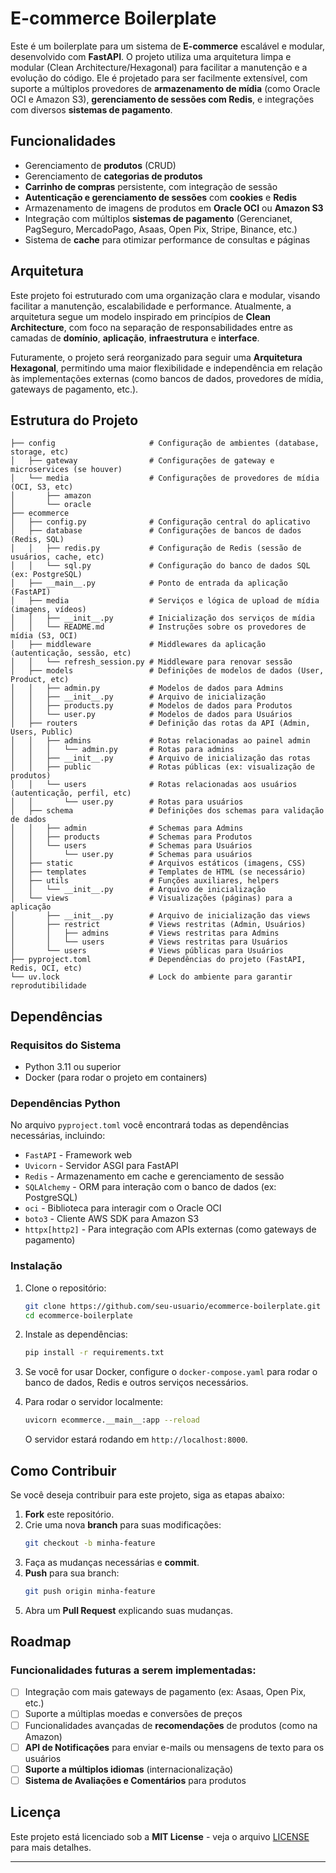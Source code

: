 

# E-commerce Boilerplate

Este é um boilerplate para um sistema de **E-commerce** escalável e modular, desenvolvido com **FastAPI**. O projeto utiliza uma arquitetura limpa e modular (Clean Architecture/Hexagonal) para facilitar a manutenção e a evolução do código. Ele é projetado para ser facilmente extensível, com suporte a múltiplos provedores de **armazenamento de mídia** (como Oracle OCI e Amazon S3), **gerenciamento de sessões com Redis**, e integrações com diversos **sistemas de pagamento**.

## Funcionalidades

- Gerenciamento de **produtos** (CRUD)
- Gerenciamento de **categorias de produtos**
- **Carrinho de compras** persistente, com integração de sessão
- **Autenticação e gerenciamento de sessões** com **cookies** e **Redis**
- Armazenamento de imagens de produtos em **Oracle OCI** ou **Amazon S3**
- Integração com múltiplos **sistemas de pagamento** (Gerencianet, PagSeguro, MercadoPago, Asaas, Open Pix, Stripe, Binance, etc.)
- Sistema de **cache** para otimizar performance de consultas e páginas

## Arquitetura

Este projeto foi estruturado com uma organização clara e modular, visando facilitar a manutenção, escalabilidade e performance. Atualmente, a arquitetura segue um modelo inspirado em princípios de **Clean Architecture**, com foco na separação de responsabilidades entre as camadas de **domínio**, **aplicação**, **infraestrutura** e **interface**.

Futuramente, o projeto será reorganizado para seguir uma **Arquitetura Hexagonal**, permitindo uma maior flexibilidade e independência em relação às implementações externas (como bancos de dados, provedores de mídia, gateways de pagamento, etc.).

## Estrutura do Projeto

```
├── config                     # Configuração de ambientes (database, storage, etc)
│   ├── gateway                # Configurações de gateway e microservices (se houver)
│   └── media                  # Configurações de provedores de mídia (OCI, S3, etc)
│       ├── amazon
│       └── oracle
├── ecommerce
│   ├── config.py              # Configuração central do aplicativo
│   ├── database               # Configurações de bancos de dados (Redis, SQL)
│   │   ├── redis.py           # Configuração de Redis (sessão de usuários, cache, etc)
│   │   └── sql.py             # Configuração do banco de dados SQL (ex: PostgreSQL)
│   ├── __main__.py            # Ponto de entrada da aplicação (FastAPI)
│   ├── media                  # Serviços e lógica de upload de mídia (imagens, vídeos)
│   │   ├── __init__.py        # Inicialização dos serviços de mídia
│   │   └── README.md          # Instruções sobre os provedores de mídia (S3, OCI)
│   ├── middleware             # Middlewares da aplicação (autenticação, sessão, etc)
│   │   └── refresh_session.py # Middleware para renovar sessão
│   ├── models                 # Definições de modelos de dados (User, Product, etc)
│   │   ├── admin.py           # Modelos de dados para Admins
│   │   ├── __init__.py        # Arquivo de inicialização
│   │   ├── products.py        # Modelos de dados para Produtos
│   │   └── user.py            # Modelos de dados para Usuários
│   ├── routers                # Definição das rotas da API (Admin, Users, Public)
│   │   ├── admins             # Rotas relacionadas ao painel admin
│   │   │   └── admin.py       # Rotas para admins
│   │   ├── __init__.py        # Arquivo de inicialização das rotas
│   │   ├── public             # Rotas públicas (ex: visualização de produtos)
│   │   └── users              # Rotas relacionadas aos usuários (autenticação, perfil, etc)
│   │       └── user.py        # Rotas para usuários
│   ├── schema                 # Definições dos schemas para validação de dados
│   │   ├── admin              # Schemas para Admins
│   │   ├── products           # Schemas para Produtos
│   │   └── users              # Schemas para Usuários
│   │       └── user.py        # Schemas para usuários
│   ├── static                 # Arquivos estáticos (imagens, CSS)
│   ├── templates              # Templates de HTML (se necessário)
│   ├── utils                  # Funções auxiliares, helpers
│   │   └── __init__.py        # Arquivo de inicialização
│   └── views                  # Visualizações (páginas) para a aplicação
│       ├── __init__.py        # Arquivo de inicialização das views
│       ├── restrict           # Views restritas (Admin, Usuários)
│       │   ├── admins         # Views restritas para Admins
│       │   └── users          # Views restritas para Usuários
│       └── users              # Views públicas para Usuários
├── pyproject.toml             # Dependências do projeto (FastAPI, Redis, OCI, etc)
└── uv.lock                    # Lock do ambiente para garantir reprodutibilidade
```

## Dependências

### Requisitos do Sistema

- Python 3.11 ou superior
- Docker (para rodar o projeto em containers)

### Dependências Python

No arquivo `pyproject.toml` você encontrará todas as dependências necessárias, incluindo:

- `FastAPI` - Framework web
- `Uvicorn` - Servidor ASGI para FastAPI
- `Redis` - Armazenamento em cache e gerenciamento de sessão
- `SQLAlchemy` - ORM para interação com o banco de dados (ex: PostgreSQL)
- `oci` - Biblioteca para interagir com o Oracle OCI
- `boto3` - Cliente AWS SDK para Amazon S3
- `httpx[http2]` - Para integração com APIs externas (como gateways de pagamento)

### Instalação

1. Clone o repositório:

    ```bash
    git clone https://github.com/seu-usuario/ecommerce-boilerplate.git
    cd ecommerce-boilerplate
    ```

2. Instale as dependências:

    ```bash
    pip install -r requirements.txt
    ```

3. Se você for usar Docker, configure o `docker-compose.yaml` para rodar o banco de dados, Redis e outros serviços necessários.

4. Para rodar o servidor localmente:

    ```bash
    uvicorn ecommerce.__main__:app --reload
    ```

    O servidor estará rodando em `http://localhost:8000`.

## Como Contribuir

Se você deseja contribuir para este projeto, siga as etapas abaixo:

1. **Fork** este repositório.
2. Crie uma nova **branch** para suas modificações:
    ```bash
    git checkout -b minha-feature
    ```
3. Faça as mudanças necessárias e **commit**.
4. **Push** para sua branch:
    ```bash
    git push origin minha-feature
    ```
5. Abra um **Pull Request** explicando suas mudanças.


## Roadmap

### Funcionalidades futuras a serem implementadas:

- [ ] Integração com mais gateways de pagamento (ex: Asaas, Open Pix, etc.)
- [ ] Suporte a múltiplas moedas e conversões de preços
- [ ] Funcionalidades avançadas de **recomendações** de produtos (como na Amazon)
- [ ] **API de Notificações** para enviar e-mails ou mensagens de texto para os usuários
- [ ] **Suporte a múltiplos idiomas** (internacionalização)
- [ ] **Sistema de Avaliações e Comentários** para produtos

## Licença

Este projeto está licenciado sob a **MIT License** - veja o arquivo [LICENSE](LICENSE) para mais detalhes.

---
